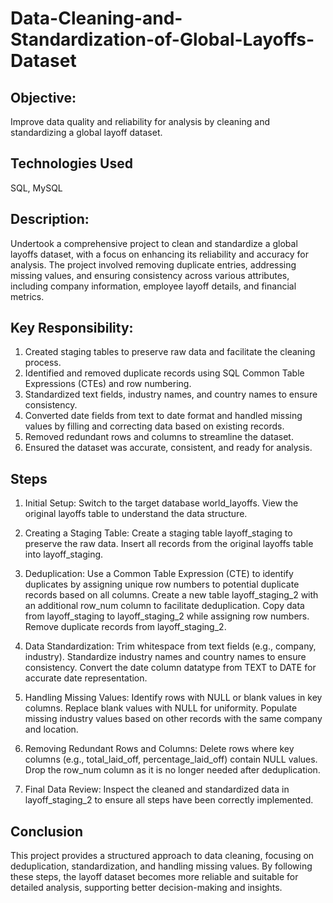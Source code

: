 # Data-Cleaning-and-Standardization-of-Global-Layoffs-Dataset

## Objective:
Improve data quality and reliability for analysis by cleaning and standardizing a global layoff dataset.

## Technologies Used
SQL, MySQL

## Description:
Undertook a comprehensive project to clean and standardize a global layoffs dataset, with a focus on enhancing its reliability and accuracy for analysis. The project involved removing duplicate entries, addressing missing values, and ensuring consistency across various attributes, including company information, employee layoff details, and financial metrics.

## Key Responsibility:
1. Created staging tables to preserve raw data and facilitate the cleaning process.
2. Identified and removed duplicate records using SQL Common Table Expressions (CTEs) and row numbering.
3. Standardized text fields, industry names, and country names to ensure consistency.
4. Converted date fields from text to date format and handled missing values by filling and correcting data based on existing records.
5. Removed redundant rows and columns to streamline the dataset.
6. Ensured the dataset was accurate, consistent, and ready for analysis.



## **Steps**

1. Initial Setup: Switch to the target database world_layoffs. View the original layoffs table to understand the data structure.

2. Creating a Staging Table: Create a staging table layoff_staging to preserve the raw data. Insert all records from the original layoffs table into layoff_staging.

3. Deduplication: Use a Common Table Expression (CTE) to identify duplicates by assigning unique row numbers to potential duplicate records based on all columns. Create a new table layoff_staging_2 with an additional row_num column to facilitate deduplication. Copy data from layoff_staging to layoff_staging_2 while assigning row numbers. Remove duplicate records from layoff_staging_2.

4. Data Standardization: Trim whitespace from text fields (e.g., company, industry). Standardize industry names and country names to ensure consistency. Convert the date column datatype from TEXT to DATE for accurate date representation.

5. Handling Missing Values: Identify rows with NULL or blank values in key columns. Replace blank values with NULL for uniformity. Populate missing industry values based on other records with the same company and location.

6. Removing Redundant Rows and Columns: Delete rows where key columns (e.g., total_laid_off, percentage_laid_off) contain NULL values. Drop the row_num column as it is no longer needed after deduplication.

7. Final Data Review: Inspect the cleaned and standardized data in layoff_staging_2 to ensure all steps have been correctly implemented.
   
## **Conclusion**
This project provides a structured approach to data cleaning, focusing on deduplication, standardization, and handling missing values. By following these steps, the layoff dataset becomes more reliable and suitable for detailed analysis, supporting better decision-making and insights.
